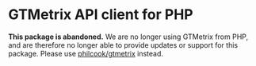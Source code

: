 # GTMetrix API client for PHP

**This package is abandoned.** We are no longer using GTMetrix from PHP, and are therefore no longer able to provide updates or support for this package. Please use [philcook/gtmetrix](https://github.com/philcook/php-gtmetrix) instead.
